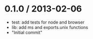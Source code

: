 
0.1.0 / 2013-02-06 
==================

  * test: add tests for node and browser
  * lib: add ms and exports.unix functions
  * "Initial commit"
